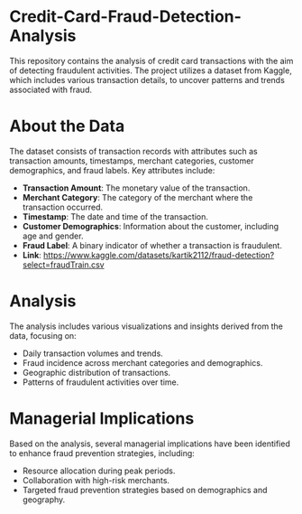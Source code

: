 # Credit-Card-Fraud-Detection-Analysis
This repository contains the analysis of credit card transactions with the aim of detecting fraudulent activities. The project utilizes a dataset from Kaggle, which includes various transaction details, to uncover patterns and trends associated with fraud.

# About the Data 
The dataset consists of transaction records with attributes such as transaction amounts, timestamps, merchant categories, customer demographics, and fraud labels. Key attributes include:
- **Transaction Amount**: The monetary value of the transaction.
- **Merchant Category**: The category of the merchant where the transaction occurred.
- **Timestamp**: The date and time of the transaction.
- **Customer Demographics**: Information about the customer, including age and gender.
- **Fraud Label**: A binary indicator of whether a transaction is fraudulent.
- **Link**: https://www.kaggle.com/datasets/kartik2112/fraud-detection?select=fraudTrain.csv

# Analysis
The analysis includes various visualizations and insights derived from the data, focusing on:
- Daily transaction volumes and trends.
- Fraud incidence across merchant categories and demographics.
- Geographic distribution of transactions.
- Patterns of fraudulent activities over time.

# Managerial Implications
Based on the analysis, several managerial implications have been identified to enhance fraud prevention strategies, including:
- Resource allocation during peak periods.
- Collaboration with high-risk merchants.
- Targeted fraud prevention strategies based on demographics and geography.
